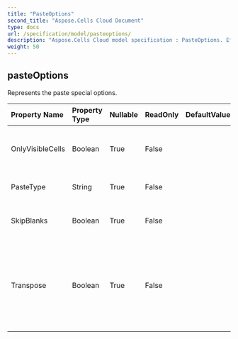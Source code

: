 ```yaml
---
title: "PasteOptions"
second_title: "Aspose.Cells Cloud Document"
type: docs
url: /specification/model/pasteoptions/
description: "Aspose.Cells Cloud model specification : PasteOptions. Effortlessly handle Excel and other spreadsheet documents with features like opening, generating, editing, splitting, merging, comparing, and converting."
weight: 50
---
```


## **pasteOptions**

Represents the paste special options.             

| Property Name | Property Type | Nullable |  ReadOnly | DefaultValue | Description | 
| :- | :- | :- |:- |  :- | :- |
| OnlyVisibleCells | Boolean | True |  False |  | True means only copying visible cells.  |  
| PasteType | String | True |  False |  | The paste special type.  |  
| SkipBlanks | Boolean | True |  False |  | Indicates whether skips blank cells.  |  
| Transpose | Boolean | True |  False |  | True to transpose rows and columns when the range is pasted. The default value is False.  |  

